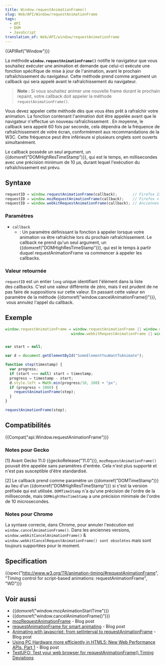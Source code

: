 ```yaml
---
title: Window.requestAnimationFrame()
slug: Web/API/Window/requestAnimationFrame
tags:
  - API
  - DOM
  - JavaScript
translation_of: Web/API/window/requestAnimationFrame
---
```

{{APIRef("Window")}}

La méthode **`window.requestAnimationFrame()`** notifie le navigateur que vous souhaitez exécuter une animation et demande que celui-ci exécute une fonction spécifique de mise à jour de l'animation, avant le prochain rafraîchissement du navigateur. Cette méthode prend comme argument un callback qui sera appelé avant le rafraîchissement du navigateur.

> **Note :** Si vous souhaitez animer une nouvelle frame durant le prochain repaint, votre callback doit appeler la méthode `requestAnimationFrame()`.

Vous devez appeler cette méthode dès que vous êtes prêt à rafraîchir votre animation. La fonction contenant l'animation doit être appelée avant que le navigateur n'effectue un nouveau rafraîchissement . En moyenne, le callback sera appelé 60 fois par seconde, cela dépendra de la fréquence de rafraîchissement de votre écran, conformément aux recommandations de la W3C. Cette fréquence peut être inférieure si plusieurs onglets sont ouverts simultanément.

Le callback possède un seul argument, un {{domxref("DOMHighResTimeStamp")}}, qui est le temps, en millisecondes avec une précision minimum de 10 µs, durant lequel l'exécution du rafraîchissement est prévu.

## Syntaxe

```js
requestID = window.requestAnimationFrame(callback);       // Firefox 23 / IE 10 / Chrome / Safari 7 (incl. iOS)
requestID = window.mozRequestAnimationFrame(callback);    // Firefox < 23
requestID = window.webkitRequestAnimationFrame(callback); // Anciennes versions de Safari / Chrome
```

### Paramètres

- `callback`
  - : Un paramètre définissant la fonction à appeler lorsque votre animation va être rafraîchie lors du prochain rafraîchissement. Le callback ne prend qu'un seul argument, un {{domxref("DOMHighResTimeStamp")}}, qui est le temps à partir duquel requestAnimationFrame va commencer à appeler les callbacks.

### Valeur retournée

`requestID` est un entier `long` unique identifiant l'élément dans la liste des callbacks. C'est une valeur différente de zéro, mais il est prudent de ne pas faire de suppositions sur cette valeur. En passant cette valeur en paramètre de la méthode {{domxref("window.cancelAnimationFrame()")}},  vous annulez l'appel du callback.

## Exemple

```js
window.requestAnimationFrame = window.requestAnimationFrame || window.mozRequestAnimationFrame ||
                              window.webkitRequestAnimationFrame || window.msRequestAnimationFrame;


var start = null;

var d = document.getElementById("SomeElementYouWantToAnimate");

function step(timestamp) {
  var progress;
  if (start === null) start = timestamp;
  progress = timestamp - start;
  d.style.left = Math.min(progress/10, 200) + "px";
  if (progress < 2000) {
    requestAnimationFrame(step);
  }
}

requestAnimationFrame(step);
```

## Compatibilités

{{Compat("api.Window.requestAnimationFrame")}}

### Notes pour Gecko

\[1] Avant Gecko 11.0 {{geckoRelease("11.0")}}, `mozRequestAnimationFrame()` pouvait être appelée sans paramètres d'entrée. Cela n'est plus supporté et n'est pas susceptible d'être standardisé.

\[2] Le callback prend comme paramètre un {{domxref("DOMTimeStamp")}} au lieu d'un {{domxref("DOMHighResTimeStamp")}} si c'est la version préfixée qui est utilisée. `DOMTimeStamp` n'a qu'une précision de l'ordre de la milliseconde, mais `DOMHightResTimeStamp` a une précision minimale de l'ordre de 10 microsecondes.

### Notes pour Chrome

La syntaxe correcte, dans Chrome, pour annuler l'exécution est` window.cancelAnimationFrame()`. Dans les anciennes versions, `window.webkitCancelAnimationFrame()` & `window.webkitCancelRequestAnimationFrame() sont obsolètes` mais sont toujours supportées pour le moment.

## Specification

{{spec("http://www.w3.org/TR/animation-timing/#requestAnimationFrame", "Timing control for script-based animations: requestAnimationFrame", "WD")}}

## Voir aussi

- {{domxref("window.mozAnimationStartTime")}}
- {{domxref("window.cancelAnimationFrame()")}}
- [mozRequestAnimationFrame](http://weblogs.mozillazine.org/roc/archives/2010/08/mozrequestanima.html) - Blog post
- [requestAnimationFrame for smart animating](http://paulirish.com/2011/requestanimationframe-for-smart-animating/) - Blog post
- [Animating with javascript: from setInterval to requestAnimationFrame](http://hacks.mozilla.org/2011/08/animating-with-javascript-from-setinterval-to-requestanimationframe/) - Blog post
- [Using PC Hardware more efficiently in HTML5: New Web Performance APIs, Part 1](http://blogs.msdn.com/b/ie/archive/2011/07/05/using-pc-hardware-more-efficiently-in-html5-new-web-performance-apis-part-1.aspx) - Blog post
- [TestUFO: Test your web browser for requestAnimationFrame() Timing Deviations](http://www.testufo.com/#test=animation-time-graph)
